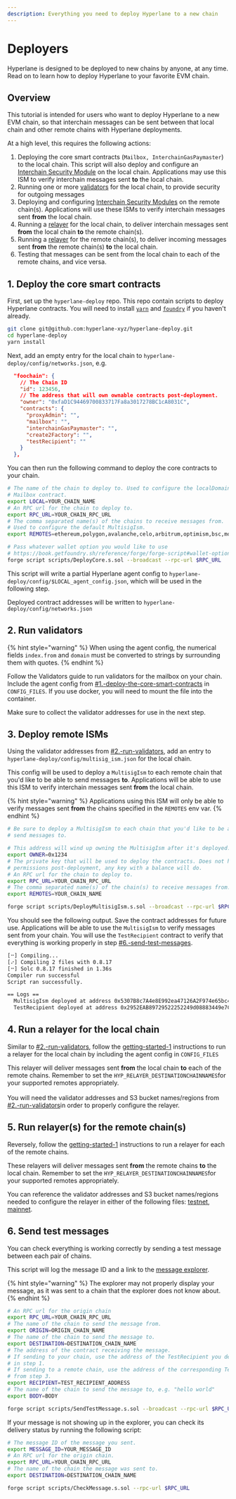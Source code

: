 ```yaml
---
description: Everything you need to deploy Hyperlane to a new chain
---
```


# Deployers

Hyperlane is designed to be deployed to new chains by anyone, at any time. Read on to learn how to deploy Hyperlane to your favorite EVM chain.

## Overview

This tutorial is intended for users who want to deploy Hyperlane to a new EVM chain, so that interchain messages can be sent between that local chain and other remote chains with Hyperlane deployments.

At a high level, this requires the following actions:

1. Deploying the core smart contracts (`Mailbox, InterchainGasPaymaster`) to the local chain. This script will also deploy and configure an [Interchain Security Module](../protocol/security/sovereign-consensus.md#interchain-security-modules) on the local chain. Applications may use this ISM to verify interchain messages sent **to** the local chain.
2. Running one or more [validators](getting-started/) for the local chain, to provide security for outgoing messages
3. Deploying and configuring [Interchain Security Modules](../developers/messaging-api/receive-1.md#interchain-security-modules) on the remote chain(s). Applications will use these ISMs to verify interchain messages sent **from** the local chain.
4. Running a [relayer](getting-started-1/) for the local chain, to deliver interchain messages sent **from** the local chain **to** the remote chain(s).
5. Running a [relayer](getting-started-1/) for the remote chain(s), to deliver incoming messages sent **from** the remote chain(s) **to** the local chain.
6. Testing that messages can be sent from the local chain to each of the remote chains, and vice versa.&#x20;

## 1. Deploy the core smart contracts

First, set up the `hyperlane-deploy` repo. This repo contain scripts to deploy Hyperlane contracts. You will need  to install [`yarn`](https://yarnpkg.com/getting-started/install) and [`foundry`](https://github.com/foundry-rs/foundry#installation) if you haven't already.

```bash
git clone git@github.com:hyperlane-xyz/hyperlane-deploy.git
cd hyperlane-deploy
yarn install
```

Next, add an empty entry for the local chain to `hyperlane-deploy/config/networks.json`, e.g.

```json
  "foochain": {
    // The Chain ID
    "id": 123456,
    // The address that will own ownable contracts post-deployment.
    "owner": "0xfaD1C94469700833717Fa8a3017278BC1cA8031C",
    "contracts": {
      "proxyAdmin": "",
      "mailbox": "",
      "interchainGasPaymaster": "",
      "create2Factory": "",
      "testRecipient": ""
    }
  },
```

You can then run the following command to deploy the core contracts to your chain.

```bash
# The name of the chain to deploy to. Used to configure the localDomain for the
# Mailbox contract.
export LOCAL=YOUR_CHAIN_NAME
# An RPC url for the chain to deploy to.
export RPC_URL=YOUR_CHAIN_RPC_URL
# The comma separated name(s) of the chains to receive messages from.
# Used to configure the default MultisigIsm.
export REMOTES=ethereum,polygon,avalanche,celo,arbitrum,optimism,bsc,moonbeam

# Pass whatever wallet option you would like to use
# https://book.getfoundry.sh/reference/forge/forge-script#wallet-options---raw
forge script scripts/DeployCore.s.sol --broadcast --rpc-url $RPC_URL
```

This script will write a partial Hyperlane agent config to `hyperlane-deploy/config/$LOCAL_agent_config.json`, which will be used in the following step.

Deployed contract addresses will be written to `hyperlane-deploy/config/networks.json`

## 2. Run validators

{% hint style="warning" %}
When using the agent config, the numerical fields `index.from` and `domain` must be converted to strings by surrounding them with quotes.
{% endhint %}

Follow the Validators guide to run validators for the mailbox on your chain. Include the agent config from [#1.-deploy-the-core-smart-contracts](deployers.md#1.-deploy-the-core-smart-contracts "mention") in `CONFIG_FILES`. If you use docker, you will need to mount the file into the container.

Make sure to collect the validator addresses for use in the next step.

## 3. Deploy remote ISMs

Using the validator addresses from [#2.-run-validators](deployers.md#2.-run-validators "mention"), add an entry to `hyperlane-deploy/config/multisig_ism.json` for the local chain.

This config will be used to deploy a `MultisigIsm` to each remote chain that you'd like to be able to send messages **to**. Applications will be able to use this ISM to verify interchain messages sent **from** the local chain.

{% hint style="warning" %}
Applications using this ISM will only be able to verify messages sent **from** the chains specified in the `REMOTES` env var.
{% endhint %}

```bash
# Be sure to deploy a MultisigIsm to each chain that you'd like to be able to
# send messages to.

# This address will wind up owning the MultisigIsm after it's deployed.
export OWNER=0x1234
# The private key that will be used to deploy the contracts. Does not have any
# permissions post-deployment, any key with a balance will do.
# An RPC url for the chain to deploy to.
export RPC_URL=YOUR_CHAIN_RPC_URL
# The comma separated name(s) of the chain(s) to receive messages from.
export REMOTES=YOUR_CHAIN_NAME

forge script scripts/DeployMultisigIsm.s.sol --broadcast --rpc-url $RPC_URL
```

You should see the following output. Save the contract addresses for future use. Applications will be able to use the `MultisigIsm` to verify messages sent from your chain. You will use the `TestRecipient` contract to verify that everything is working properly in step [#6.-send-test-messages](deployers.md#6.-send-test-messages "mention").

```bash
[⠒] Compiling...
[⠔] Compiling 2 files with 0.8.17
[⠒] Solc 0.8.17 finished in 1.36s
Compiler run successful
Script ran successfully.

== Logs ==
  MultisigIsm deployed at address 0x5307B8c7A4e8E992ea47126A2F974e65bc43E6e0
  TestRecipient deployed at address 0x2952EAB89729522252249d08883449e7CaD21326
```

## 4. Run a relayer for the local chain

Similar to [#2.-run-validators](deployers.md#2.-run-validators "mention"), follow the [getting-started-1](getting-started-1/ "mention") instructions to run a relayer for the local chain by including the agent config in `CONFIG_FILES`

This relayer will deliver messages sent **from** the local chain **to** each of the remote chains. Remember to set the `HYP_RELAYER_DESTINATIONCHAINNAMES`for your supported remotes appropriately.\
\
You will need the validator addresses and S3 bucket names/regions from [#2.-run-validators](deployers.md#2.-run-validators "mention")in order to properly configure the relayer.

## 5. Run relayer(s) for the remote chain(s)

Reversely, follow the [getting-started-1](getting-started-1/ "mention") instructions to run a relayer for each of the remote chains.

These relayers will deliver messages sent **from** the remote chains **to** the local chain. Remember to set the `HYP_RELAYER_DESTINATIONCHAINNAMES`for your supported remotes appropriately.

You can reference the validator addresses and S3 bucket names/regions needed to configure the relayer in either of the following files: [testnet](https://github.com/hyperlane-xyz/hyperlane-monorepo/blob/main/typescript/infra/config/environments/testnet3/validators.ts), [mainnet](https://github.com/hyperlane-xyz/hyperlane-monorepo/blob/main/typescript/infra/config/environments/mainnet2/validators.ts).

## 6. Send test messages

You can check everything is working correctly by sending a test message between each pair of chains.

This script will log the message ID and a link to the [message explorer](https://explorer.hyperlane.xyz/).

{% hint style="warning" %}
The explorer may not properly display your message, as it was sent to a chain that the explorer does not know about.
{% endhint %}

```bash
# An RPC url for the origin chain
export RPC_URL=YOUR_CHAIN_RPC_URL
# The name of the chain to send the message from.
export ORIGIN=ORIGIN_CHAIN_NAME
# The name of the chain to send the message to.
export DESTINATION=DESTINATION_CHAIN_NAME
# The address of the contract receiving the message.
# If sending to your chain, use the address of the TestRecipient you deployed
# in step 1.
# If sending to a remote chain, use the address of the corresponding TestRecipient
# from step 3.
export RECIPIENT=TEST_RECIPIENT_ADDRESS
# The name of the chain to send the message to, e.g. "hello world"
export BODY=BODY

forge script scripts/SendTestMessage.s.sol --broadcast --rpc-url $RPC_URL
```

If your message is not showing up in the explorer, you can check its delivery status by running the following script:

```bash
# The message ID of the message you sent.
export MESSAGE_ID=YOUR_MESSAGE_ID
# An RPC url for the origin chain.
export RPC_URL=YOUR_CHAIN_RPC_URL
# The name of the chain the message was sent to.
export DESTINATION=DESTINATION_CHAIN_NAME

forge script scripts/CheckMessage.s.sol --rpc-url $RPC_URL
```
